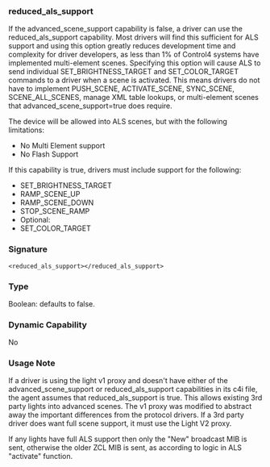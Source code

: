 ### reduced\_als\_support

If the advanced\_scene\_support capability is false, a driver can use the reduced\_als\_support capability. Most drivers will find this sufficient for ALS support and using this option greatly reduces development time and complexity for driver developers, as less than 1% of Control4 systems have implemented multi-element scenes. Specifying this option will cause ALS to send individual SET\_BRIGHTNESS\_TARGET and SET\_COLOR\_TARGET commands to a driver when a scene is activated. This means drivers do not have to implement PUSH\_SCENE, ACTIVATE\_SCENE, SYNC\_SCENE, SCENE\_ALL\_SCENES, manage XML table lookups, or multi-element scenes that advanced\_scene\_support=true does require.

The device will be allowed into ALS scenes, but with the following limitations:

- No Multi Element support
- No Flash Support

If this capability is true, drivers must include support for the following:

- SET\_BRIGHTNESS\_TARGET
- RAMP\_SCENE\_UP
- RAMP\_SCENE\_DOWN
- STOP\_SCENE\_RAMP
- Optional:
- SET\_COLOR\_TARGET


### Signature

`<reduced_als_support></reduced_als_support>`


### Type

Boolean: defaults to false.

### Dynamic Capability

No


### Usage Note

If a driver is using the light v1 proxy and doesn't have either of the advanced\_scene\_support or reduced\_als\_support capabilities in its c4i file, the agent assumes that reduced\_als\_support is true. This allows existing 3rd party lights into advanced scenes. The v1 proxy was modified to abstract away the important differences from the protocol drivers. If a 3rd party driver does want full scene support, it must use the Light V2 proxy.

If any lights have full ALS support then only the "New" broadcast MIB is sent, otherwise the older ZCL MIB is sent, as according to logic in ALS "activate" function.